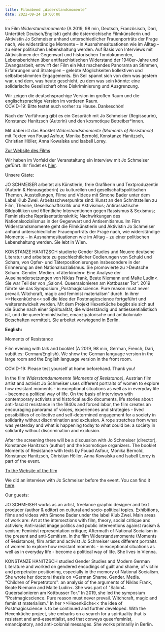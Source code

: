 ```yaml
---
title: Filmabend „Widerstandsmomente“
date: 2022-09-24 19:00:00
---
```

Im Film *Widerstandsmomente* (A 2019, 98 min, Deutsch, Französisch, Dari, Untertitel: Deutsch/English) geht die österreichische Filmkünstlerin und Aktivistin Jo Schmeiser anhand unterschiedlicher Frauenporträts der Frage nach, wie widerständige Momente – in Ausnahmesituationen wie im Alltag – zu einer politischen Lebenshaltung werden. Auf Basis von Interviews mit Aktivistinnen der Gegenwart und historischen Tondokumenten, Lebensberichten über antifaschistischen Widerstand der 1940er-Jahre und Zwangsarbeit, entwirft der Film ein Mut machendes Panorama an Stimmen, Erfahrungen und Strategien – gelebte Möglichkeiten kollektiven und selbstbestimmten Engagements. Ein Seil spannt sich von dem was gestern war, und dem, was heute geschieht, zu dem was sein könnte: eine solidarische Gesellschaft ohne Diskriminierung und Ausgrenzung. 

Wir zeigen die deutschsprachige Version im großen Raum und die englischsprachige Version im vorderen Raum. 
<br> COVID-19: Bitte testet euch vorher zu Hause. Dankeschön!

Nach der Vorführung gibt es ein Gespräch mit Jo Schmeiser (Regisseurin), Konstanze Hanitzsch (Autorin) und den kosmotique Betreiber\*innen.  
 
Mit dabei ist das Booklet *Widerstandsmomente (Moments of Resistance)* mit Texten von Fouad Asfour, Monika Bernold, Konstanze Hanitzsch, Christian Höller, Anna Kowalska und Isabell Lorey. 

[Zur Website des Films](http://www.widerstandsmomente.at/de/film/inhalt/)

Wir haben im Vorfeld der Veranstaltung ein Interview mit Jo Schmeiser geführt. Ihr findet es [hier](http://kosmotique.org/texts/2021-10-27-Widerstandsmomente-Interview.html).

Unsere Gäste:

JO SCHMEISER arbeitet als Künstlerin, freie Grafikerin und Textproduzentin (Autorin & Herausgeberin) zu kulturellen und gesellschaftspolitischen Themen. Ausstellungen, Filme und Videos mit Simone Bader unter dem Label Klub Zwei. Arbeitsschwerpunkte sind: Kunst an den Schnittstellen zu Film, Theorie, Gesellschaftskritik und Aktivismus; Antirassistische Bildpolitiken und öffentliche Interventionen gegen Rassismus & Sexismus; Feministische Repräsentationskritik; Nachwirkungen des Nationalsozialismus in der Gegenwart und Antisemitismus. Im Film Widerstandsmomente geht die Filmkünstlerin und Aktivistin Jo Schmeiser anhand unterschiedlicher Frauenporträts der Frage nach, wie widerständige Momente – in Ausnahmesituationen wie im Alltag – zu einer politischen Lebenshaltung werden. Sie lebt in Wien.

KONSTANZE HANITZSCH studierte Gender Studies und Neuere deutsche Literatur und arbeitete zu geschlechtlicher Codierungen von Schuld und Scham, von Opfer- und Täterpositionierungen insbesondere in der Erinnerung an den Nationalsozialismus. Sie promovierte zu >Deutsche Scham. Gender. Medien. »Täterkinder«: Eine Analyse der Auseinandersetzungen von Niklas Frank, Beate Niemann und Malte Ludin<. Sie war Teil der von „Salon4. Queersalonieren am Kottbusser Tor“. 2019 führte sie das Symposium „Postmagicscience. Pure reason must never prevail. Witchcraft, magic and feminist materialism“ durch. In ihrer >>Hexenküche<< soll die Idee der Postmagicscience fortgeführt und weiterentwickelt werden. Mit dem Projekt Hexenküche begibt sie sich auf die Suche nach einer Spiritualität, die widerständig und antiessentialistisch ist, und die queerfeministische, emanzipatorische und antikoloniale Botschaften vermittelt. Sie arbeitet vorwiegend in Berlin.



**English:**

Moments of Resistance 

Film evening with talk and booklet 
(A 2019, 98 min, German, French, Dari, subtitles: German/English).
We show the German language version in the large room and the English language version in the front room. 

COVID-19: Please test yourself at home beforehand. Thank you!

In the film *Widerstandsmomente (Moments of Resistance)*, Austrian film artist and activist Jo Schmeiser uses different portraits of women to explore how resistant moments - in exceptional situations as well as in everyday life - become a political way of life. On the basis of interviews with contemporary activists and historical audio documents, life stories about anti-fascist resistance in the 1940s and forced labor, the film creates an encouraging panorama of voices, experiences and strategies - lived possibilities of collective and self-determined engagement for a society in solidarity without discrimination and exclusion. A rope stretches from what was yesterday and what is happening today to what could be: a society in solidarity without discrimination and exclusion. 

After the screening there will be a discussion with Jo Schmeiser (director), Konstanze Hanitzsch (author) and the kosmotique organizers. 
The booklet Moments of Resistance with texts by Fouad Asfour, Monika Bernold, Konstanze Hanitzsch, Christian Höller, Anna Kowalska and Isabell Lorey is part of the event. 

[To the Website of the film](http://www.widerstandsmomente.at/en/film/content/)

We did an interview with Jo Schmeiser before the event. You can find it [here](http://kosmotique.org/texts/2021-10-27-Widerstandsmomente-Interview.html).

Our guests:

JO SCHMEISER works as an artist, freelance graphic designer and text producer (author & editor) on cultural and socio-political topics. Exhibitions, films and videos with Simone Bader under the label Klub Zwei. Main areas of work are: Art at the intersections with film, theory, social critique and activism; Anti-racist image politics and public interventions against racism & sexism; Feminist representation critique; Aftermath of National Socialism in the present and anti-Semitism. In the film Widerstandsmomente (Moments of Resistance), film artist and activist Jo Schmeiser uses different portraits of women to explore how resistant moments - in exceptional situations as well as in everyday life - become a political way of life. She lives in Vienna.

KONSTANZE HANITZSCH studied Gender Studies and Modern German Literature and worked on gendered encodings of guilt and shame, of victim and perpetrator positioning, especially in the memory of National Socialism. She wrote her doctoral thesis on >German Shame. Gender. Media. "Children of Perpetrators": an analysis of the arguments of Niklas Frank, Beate Niemann and Malte Ludin<. She was part of "Salon4. Queersalonieren am Kottbusser Tor." In 2019, she led the symposium "Postmagicscience. Pure reason must never prevail. Witchcraft, magic and feminist materialism." In her >>Hexenküche<< the idea of Postmagicscience is to be continued and further developed. With the Hexenküche project, she embarks on a search for a spirituality that is resistant and anti-essentialist, and that conveys queerfeminist, emancipatory, and anti-colonial messages. She works primarily in Berlin.
